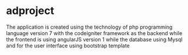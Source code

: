 # adproject
The application is created using the technology of php programming language version 7 with the codeigniter framework as the backend while the frontend is using angularJS version 1 while the database using Mysql and for the user interface using bootstrap template
